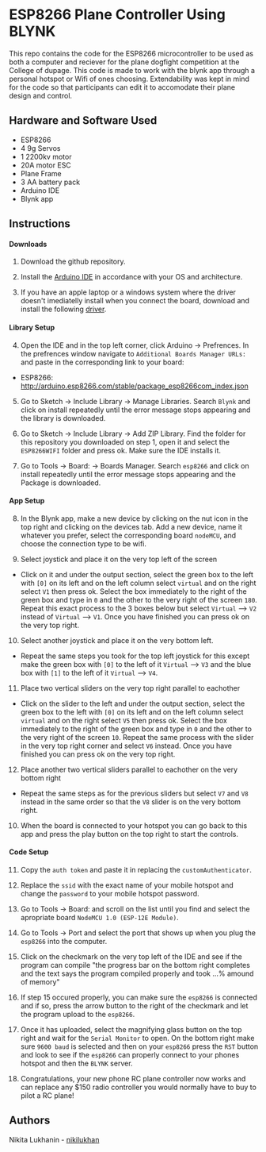 # ESP8266 Plane Controller Using BLYNK
This repo contains the code for the ESP8266 microcontroller to be used as both a computer and reciever for the plane dogfight competition at the College of dupage. This code is made to work with the blynk app through a personal hotspot or Wifi of ones choosing. Extendability was kept in mind for the code so that participants can edit it to accomodate their plane design and control.

## Hardware and Software Used
- ESP8266
- 4 9g Servos
- 1 2200kv motor
- 20A motor ESC
- Plane Frame
- 3 AA battery pack
- Arduino IDE
- Blynk app

## Instructions

#### Downloads
1. Download the github repository.

2. Install the [Arduino IDE](https://www.arduino.cc/en/Main/Software) in accordance with your OS and architecture.

3. If you have an apple laptop or a windows system where the driver doesn't imediatelly install when you connect the board, download and install the following [driver](https://www.silabs.com/products/development-tools/software/usb-to-uart-bridge-vcp-drivers).

#### Library Setup
4. Open the IDE and in the top left corner, click Arduino -> Prefrences. In the prefrences window navigate to `Additional Boards Manager URLs:` and paste in the corresponding link to your board:
- ESP8266: http://arduino.esp8266.com/stable/package_esp8266com_index.json

5. Go to Sketch -> Include Library -> Manage Libraries. Search `Blynk` and click on install repeatedly until the error message stops appearing and the library is downloaded.

6. Go to Sketch -> Include Library -> Add ZIP Library. Find the folder for this repository you downloaded on step 1, open it and select the `ESP8266WIFI` folder and press ok. Make sure the IDE installs it.

7. Go to Tools -> Board: -> Boards Manager. Search `esp8266` and click on install repeatedly until the error message stops appearing and the Package is downloaded.

#### App Setup
8. In the Blynk app, make a new device by clicking on the nut icon in the top right and clicking on the devices tab. Add a new device, name it whatever you prefer, select the corresponding board `nodeMCU`, and choose the connection type to be wifi.

9. Select joystick and place it on the very top left of the screen
- Click on it and under the output section, select the green box to the left with `[0]` on its left and on the left column select `virtual` and on the right select `V1` then press ok. Select the box immediately to the right of the green box and type in `0` and the other to the very right of the screen `180`. Repeat this exact process to the 3 boxes below  but select `Virtual` --> `V2` instead of `Virtual` --> `V1`. Once you have finished you can press ok on the very top right.
    
10. Select another joystick and place it on the very bottom left.
- Repeat the same steps you took for the top left joystick for this except make the green box with `[0]` to the left of it `Virtual` --> `V3` and the blue box with `[1]` to the left of it `Virtual` --> `V4`.
    
11. Place two vertical sliders on the very top right parallel to eachother
- Click on the slider to the left and under the output section, select the green box to the left with `[0]` on its left and on the left column select `virtual` and on the right select `V5` then press ok. Select the box immediately to the right of the green box and type in `0` and the other to the very right of the screen `10`. Repeat the same process with the slider in the very top right corner and select `V6` instead. Once you have finished you can press ok on the very top right.
   
12. Place another two vertical sliders parallel to eachother on the very bottom right
- Repeat the same steps as for the previous sliders but select `V7` and `V8` instead in the same order so that the `V8` slider is on the very bottom right. 
  
10. When the board is connected to your hotspot you can go back to this app and press the play button on the top right to start the controls.

#### Code Setup
11. Copy the `auth token` and paste it in replacing the `customAuthenticator`.

12. Replace the `ssid` with the exact name of your mobile hotspot and change the `password` to your mobile hotspot password.

13. Go to Tools -> Board: and scroll on the list until you find and select the apropriate board `NodeMCU 1.0 (ESP-12E Module)`.

14. Go to Tools -> Port and select the port that shows up when you plug the `esp8266` into the computer.

15. Click on the checkmark on the very top left of the IDE and see if the program can compile "the progress bar on the bottom right completes and the text says the program compiled properly and took ...% amound of memory"

16. If step 15 occured properly, you can make sure the `esp8266` is connected and if so, press the arrow button to the right of the checkmark and let the program upload to the `esp8266`.

17. Once it has uploaded, select the magnifying glass button on the top right and wait for the `Serial Monitor` to open. On the bottom right make sure `9600 baud` is selected and then on your `esp8266` press the `RST` button and look to see if the `esp8266` can properly connect to your phones hotspot and then the `BLYNK` server.

18. Congratulations, your new phone RC plane controller now works and can replace any $150 radio controller you would normally have to buy to pilot a RC plane!

## Authors
Nikita Lukhanin - [nikilukhan](https://github.com/nikilukhan)
